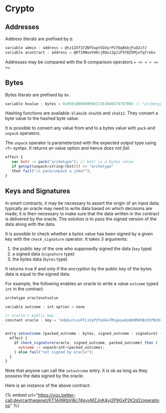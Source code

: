 # Crypto

## Addresses

Address literals are prefixed by `@`.

```javascript
variable admin : address = @tz1ZXf37ZNfVupt5GVyrPJ76q8kbjFuD2z7J
variable acontract : address = @KT19NxoYm9rjDQxz2gJiFSY8Z5Mjofq7rebs
```

Addresses may be compared with the 6 comparison operators `= <> < > <= >=`.

## Bytes

Bytes literals are prefixed by `0x`.

```javascript
variable bvalue : bytes = 0x050100000009617263686574797065 // "archetype" in bytes
```

Hashing functions are available: `blake2b` `sha256` and `sha512`. They convert a byte value to the hashed byte value.

It is possible to convert any value from and to a bytes value with `pack` and `unpack` operators.

The `unpack` operator is parameterized with the expected output type using `<T>` syntax. It returns an value option and hence _does not fail_. 

```javascript
effect {
   var bstr := pack("archetype"); // bstr is a bytes value
   if getopt(unpack<string>(bstr)) <> "archetype"
   then fail("is pack/unpack a joke?");
}
```

## Keys and Signatures

In smart contracts, it may be necessary to assert the origin of an input data; typically an oracle may need to write data based on which decisions are made; it is then necessary to make sure that the data written in the contract is delivered by the oracle. The solution is to pass the signed version of the data along with the data.

It is possible to check whether a bytes value has been signed by a given key with the `check_signature` operator. It takes 3 arguments:

1. the public key of the one who supposedly signed the data \(`key` type\)
2. a signed data \(`signature` type\)
3. the bytes data \(`bytes` type\)

It returns true if and only if the _encryption_ by the public key of the bytes data is equal to the signed data.

For example, the following enables an oracle to write a value `outcome` typed `int` in the contract:

```javascript
archetype oraclesetvalue

variable outcome : int option = none

// oracle's public key
constant oracle : key = "edpkurLzuFFL1XyP3fed4u7MsgeywQoQmHM45Bz91PBzDvUjQ9bvdn"


entry setoutcome (packed_outcome : bytes, signed_outcome : signature) {
  effect {
    if check_signature(oracle, signed_outcome, packed_outcome) then (
      outcome := unpack<int>(packed_outcome);
    ) else fail("not signed by oracle");
  }
}
```

Note that anyone can call the `setoutcome` entry. It is ok as long as they possess the data signed by the oracle.

Here is an instance of the above contract:

{% embed url="https://you.better-call.dev/carthagenet/KT1AiNKbVi6c74pyxMZJnK4yj2P9GxP2K2d2/operations" %}



